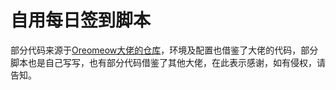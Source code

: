 # 自用每日签到脚本

部分代码来源于[Oreomeow大佬的仓库](https://github.com/Oreomeow/checkinpanel)，环境及配置也借鉴了大佬的代码，部分脚本也是自己写写，也有部分代码借鉴了其他大佬，在此表示感谢，如有侵权，请告知。

